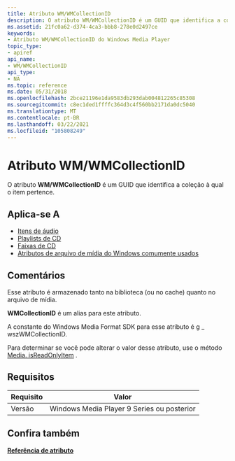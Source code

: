 ```yaml
---
title: Atributo WM/WMCollectionID
description: O atributo WM/WMCollectionID é um GUID que identifica a coleção à qual o item pertence.
ms.assetid: 21fc0a62-d374-4ca3-bbb8-278e0d2497ce
keywords:
- Atributo WM/WMCollectionID do Windows Media Player
topic_type:
- apiref
api_name:
- WM/WMCollectionID
api_type:
- NA
ms.topic: reference
ms.date: 05/31/2018
ms.openlocfilehash: 2bce21196e1da9583db293dab004812265c85308
ms.sourcegitcommit: c8ec1ded1ffffc364d3c4f560bb2171da0dc5040
ms.translationtype: MT
ms.contentlocale: pt-BR
ms.lasthandoff: 03/22/2021
ms.locfileid: "105808249"
---
```

# <a name="wmwmcollectionid-attribute"></a>Atributo WM/WMCollectionID

O atributo **WM/WMCollectionID** é um GUID que identifica a coleção à qual o item pertence.

## <a name="applies-to"></a>Aplica-se A

-   [Itens de áudio](audio-item-attributes.md)
-   [Playlists de CD](cd-playlist-attributes.md)
-   [Faixas de CD](cd-track-attributes.md)
-   [Atributos de arquivo de mídia do Windows comumente usados](commonly-used-windows-media-file-attributes.md)

## <a name="remarks"></a>Comentários

Esse atributo é armazenado tanto na biblioteca (ou no cache) quanto no arquivo de mídia.

**WMCollectionID** é um alias para este atributo.

A constante do Windows Media Format SDK para esse atributo é g \_ wszWMCollectionID.

Para determinar se você pode alterar o valor desse atributo, use o método [Media. isReadOnlyItem](media-isreadonlyitem.md) .

## <a name="requirements"></a>Requisitos



| Requisito | Valor |
|--------------------|---------------------------------------------------|
| Versão<br/> | Windows Media Player 9 Series ou posterior<br/> |



## <a name="see-also"></a>Confira também

<dl> <dt>

[**Referência de atributo**](attribute-reference.md)
</dt> </dl>

 

 





